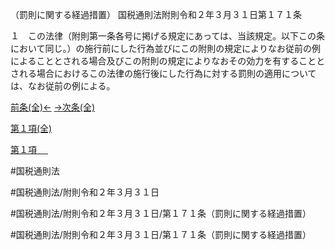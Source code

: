 （罰則に関する経過措置）
国税通則法附則令和２年３月３１日第１７１条

１　この法律（附則第一条各号に掲げる規定にあっては、当該規定。以下この条において同じ。）の施行前にした行為並びにこの附則の規定によりなお従前の例によることとされる場合及びこの附則の規定によりなおその効力を有することとされる場合におけるこの法律の施行後にした行為に対する罰則の適用については、なお従前の例による。

[前条(全)←](国税通則法＿＿＿＿附則令和２年３月３１日第５２条_.md)    [→次条(全)](国税通則法＿＿＿＿附則令和２年３月３１日第１７２条_.md)

[第１項(全)](国税通則法＿＿＿＿附則令和２年３月３１日第１７１条第１項_.md)  

[第１項 　 ](国税通則法＿＿＿＿附則令和２年３月３１日第１７１条第１項.md)  

#国税通則法

#国税通則法/附則令和２年３月３１日

#国税通則法/附則令和２年３月３１日/第１７１条（罰則に関する経過措置）

#国税通則法/附則令和２年３月３１日/第１７１条（罰則に関する経過措置）

